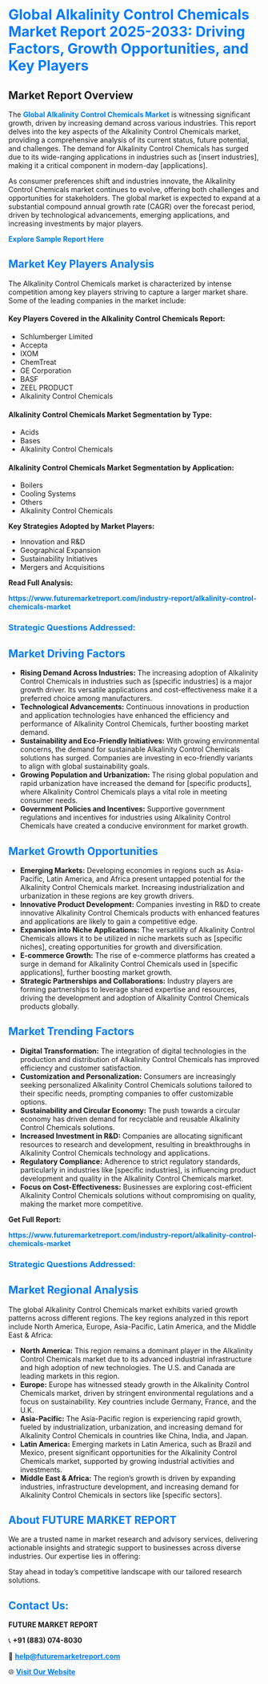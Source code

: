 <h1 style="color: #007BFF;">Global Alkalinity Control Chemicals Market Report 2025-2033: Driving Factors, Growth Opportunities, and Key Players</h1>

<section id="overview">
<h2>Market Report Overview</h2>
<p>The <a href="https://www.futuremarketreport.com/industry-report/alkalinity-control-chemicals-market" style="color: #007BFF; text-decoration: none;"><strong>Global Alkalinity Control Chemicals Market</strong></a> is witnessing significant growth, driven by increasing demand across various industries. This report delves into the key aspects of the Alkalinity Control Chemicals market, providing a comprehensive analysis of its current status, future potential, and challenges. The demand for Alkalinity Control Chemicals has surged due to its wide-ranging applications in industries such as [insert industries], making it a critical component in modern-day [applications].</p>
<p>As consumer preferences shift and industries innovate, the Alkalinity Control Chemicals market continues to evolve, offering both challenges and opportunities for stakeholders. The global market is expected to expand at a substantial compound annual growth rate (CAGR) over the forecast period, driven by technological advancements, emerging applications, and increasing investments by major players.</p>
</section>

<section id="overview">
<p><a href="https://www.futuremarketreport.com/request-sample/reportId=100411" style="color: #007BFF; text-decoration: none;"><strong>Explore Sample Report Here</strong></a></p>
</section>

<section id="key-players">
<h2 style="color: #007BFF;">Market Key Players Analysis</h2>
<p>The Alkalinity Control Chemicals market is characterized by intense competition among key players striving to capture a larger market share. Some of the leading companies in the market include:</p>
<h4>Key Players Covered in the Alkalinity Control Chemicals Report:</h4>
<ul><li>Schlumberger Limited</li><li>Accepta</li><li>IXOM</li><li>ChemTreat</li><li>GE Corporation</li><li>BASF</li><li>ZEEL PRODUCT</li><li>Alkalinity Control Chemicals</li></ul>
<h4>Alkalinity Control Chemicals Market Segmentation by Type:</h4>
<ul><li>Acids</li><li>Bases</li><li>Alkalinity Control Chemicals</li></ul>

<h4>Alkalinity Control Chemicals Market Segmentation by Application:</h4>
<ul><li>Boilers</li><li>Cooling Systems</li><li>Others</li><li>Alkalinity Control Chemicals</li></ul>
<p><strong>Key Strategies Adopted by Market Players:</strong></p>
<ul>
<li>Innovation and R&D</li>
<li>Geographical Expansion</li>
<li>Sustainability Initiatives</li>
<li>Mergers and Acquisitions</li>
</ul>
</section>

<section>
<p><strong>Read Full Analysis: </strong></p><a href="https://www.futuremarketreport.com/industry-report/alkalinity-control-chemicals-market" style="color: #007BFF; text-decoration: none;"><strong>https://www.futuremarketreport.com/industry-report/alkalinity-control-chemicals-market</strong></a>
<h3 style="color: #007BFF;">Strategic Questions Addressed:</h3>
</section>

<section id="driving-factors">
<h2 style="color: #007BFF;">Market Driving Factors</h2>
<ul>
<li><strong>Rising Demand Across Industries:</strong> The increasing adoption of Alkalinity Control Chemicals in industries such as [specific industries] is a major growth driver. Its versatile applications and cost-effectiveness make it a preferred choice among manufacturers.</li>
<li><strong>Technological Advancements:</strong> Continuous innovations in production and application technologies have enhanced the efficiency and performance of Alkalinity Control Chemicals, further boosting market demand.</li>
<li><strong>Sustainability and Eco-Friendly Initiatives:</strong> With growing environmental concerns, the demand for sustainable Alkalinity Control Chemicals solutions has surged. Companies are investing in eco-friendly variants to align with global sustainability goals.</li>
<li><strong>Growing Population and Urbanization:</strong> The rising global population and rapid urbanization have increased the demand for [specific products], where Alkalinity Control Chemicals plays a vital role in meeting consumer needs.</li>
<li><strong>Government Policies and Incentives:</strong> Supportive government regulations and incentives for industries using Alkalinity Control Chemicals have created a conducive environment for market growth.</li>
</ul>
</section>

<section id="growth-opportunities">
<h2 style="color: #007BFF;">Market Growth Opportunities</h2>
<ul>
<li><strong>Emerging Markets:</strong> Developing economies in regions such as Asia-Pacific, Latin America, and Africa present untapped potential for the Alkalinity Control Chemicals market. Increasing industrialization and urbanization in these regions are key growth drivers.</li>
<li><strong>Innovative Product Development:</strong> Companies investing in R&D to create innovative Alkalinity Control Chemicals products with enhanced features and applications are likely to gain a competitive edge.</li>
<li><strong>Expansion into Niche Applications:</strong> The versatility of Alkalinity Control Chemicals allows it to be utilized in niche markets such as [specific niches], creating opportunities for growth and diversification.</li>
<li><strong>E-commerce Growth:</strong> The rise of e-commerce platforms has created a surge in demand for Alkalinity Control Chemicals used in [specific applications], further boosting market growth.</li>
<li><strong>Strategic Partnerships and Collaborations:</strong> Industry players are forming partnerships to leverage shared expertise and resources, driving the development and adoption of Alkalinity Control Chemicals products globally.</li>
</ul>
</section>

<section id="trending-factors">
<h2 style="color: #007BFF;">Market Trending Factors</h2>
<ul>
<li><strong>Digital Transformation:</strong> The integration of digital technologies in the production and distribution of Alkalinity Control Chemicals has improved efficiency and customer satisfaction.</li>
<li><strong>Customization and Personalization:</strong> Consumers are increasingly seeking personalized Alkalinity Control Chemicals solutions tailored to their specific needs, prompting companies to offer customizable options.</li>
<li><strong>Sustainability and Circular Economy:</strong> The push towards a circular economy has driven demand for recyclable and reusable Alkalinity Control Chemicals solutions.</li>
<li><strong>Increased Investment in R&D:</strong> Companies are allocating significant resources to research and development, resulting in breakthroughs in Alkalinity Control Chemicals technology and applications.</li>
<li><strong>Regulatory Compliance:</strong> Adherence to strict regulatory standards, particularly in industries like [specific industries], is influencing product development and quality in the Alkalinity Control Chemicals market.</li>
<li><strong>Focus on Cost-Effectiveness:</strong> Businesses are exploring cost-efficient Alkalinity Control Chemicals solutions without compromising on quality, making the market more competitive.</li>
</ul>
</section>

<section>
<p><strong>Get Full Report: </strong></p><a href="https://www.futuremarketreport.com/industry-report/alkalinity-control-chemicals-market" style="color: #007BFF; text-decoration: none;"><strong>https://www.futuremarketreport.com/industry-report/alkalinity-control-chemicals-market</strong></a>
<h3 style="color: #007BFF;">Strategic Questions Addressed:</h3>
</section>


<section id="regional-analysis">
<h2 style="color: #007BFF;">Market Regional Analysis</h2>
<p>The global Alkalinity Control Chemicals market exhibits varied growth patterns across different regions. The key regions analyzed in this report include North America, Europe, Asia-Pacific, Latin America, and the Middle East & Africa:</p>
<ul>
<li><strong>North America:</strong> This region remains a dominant player in the Alkalinity Control Chemicals market due to its advanced industrial infrastructure and high adoption of new technologies. The U.S. and Canada are leading markets in this region.</li>
<li><strong>Europe:</strong> Europe has witnessed steady growth in the Alkalinity Control Chemicals market, driven by stringent environmental regulations and a focus on sustainability. Key countries include Germany, France, and the U.K.</li>
<li><strong>Asia-Pacific:</strong> The Asia-Pacific region is experiencing rapid growth, fueled by industrialization, urbanization, and increasing demand for Alkalinity Control Chemicals in countries like China, India, and Japan.</li>
<li><strong>Latin America:</strong> Emerging markets in Latin America, such as Brazil and Mexico, present significant opportunities for the Alkalinity Control Chemicals market, supported by growing industrial activities and investments.</li>
<li><strong>Middle East & Africa:</strong> The region’s growth is driven by expanding industries, infrastructure development, and increasing demand for Alkalinity Control Chemicals in sectors like [specific sectors].</li>
</ul>
</section>

<footer>
<h2 style="color: #007BFF;">About FUTURE MARKET REPORT</h2>
<p>We are a trusted name in market research and advisory services, delivering actionable insights and strategic support to businesses across diverse industries. Our expertise lies in offering:</p>

<p>Stay ahead in today’s competitive landscape with our tailored research solutions.</p>

<h2 style="color: #007BFF;">Contact Us:</h2>
<p><strong>FUTURE MARKET REPORT</strong></p>
<p>📞 <strong>+91 (883) 074-8030</strong></p>
<p>📧 <strong><a href="mailto:help@futuremarketreport.com" style="color: #007BFF;">help@futuremarketreport.com</a></strong></p>
<p>🌐 <strong><a href="https://www.futuremarketreport.com/" style="color: #007BFF;">Visit Our Website</a></strong></p>
</footer>
